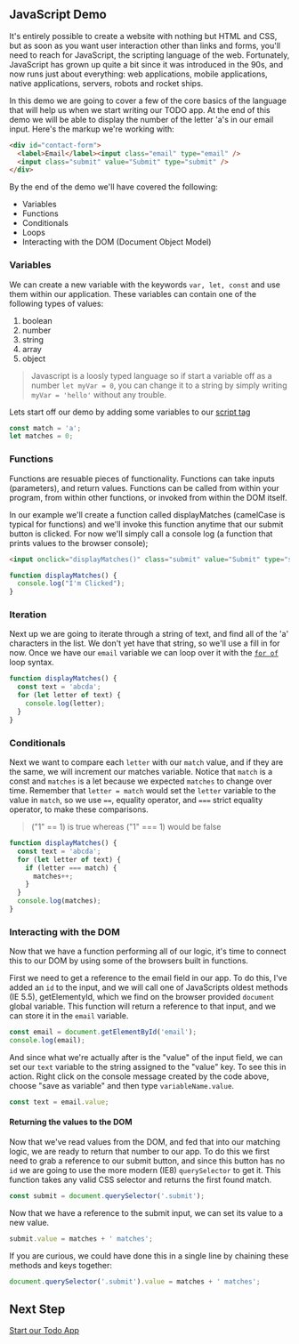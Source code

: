 ## JavaScript Demo

It's entirely possible to create a website with nothing but HTML and CSS, but as soon as you want user interaction other than links and forms, you'll need to reach for JavaScript, the scripting language of the web. Fortunately, JavaScript has grown up quite a bit since it was introduced in the 90s, and now runs just about everything: web applications, mobile applications, native applications, servers, robots and rocket ships.

In this demo we are going to cover a few of the core basics of the language that will help us when we start writing our TODO app. At the end of this demo we will be able to display the number of the letter 'a's in our email input. Here's the markup we're working with:

```html
<div id="contact-form">
  <label>Email</label><input class="email" type="email" />
  <input class="submit" value="Submit" type="submit" />
</div>
```

By the end of the demo we'll have covered the following:

- Variables
- Functions
- Conditionals
- Loops
- Interacting with the DOM (Document Object Model)

### Variables

We can create a new variable with the keywords `var, let, const` and use them within our application. These variables can contain one of the following types of values:

1. boolean
2. number
3. string
4. array
5. object

> Javascript is a loosly typed language so if start a variable off as a number `let myVar = 0`, you can change it to a string by simply writing `myVar = 'hello'` without any trouble.

Lets start off our demo by adding some variables to our [script tag](https://developer.mozilla.org/en-US/docs/Web/HTML/Element/script)

```js
const match = 'a';
let matches = 0;
```

### Functions

Functions are resuable pieces of functionality. Functions can take inputs (parameters), and return values. Functions can be called from within your program, from within other functions, or invoked from within the DOM itself.

In our example we'll create a function called displayMatches (camelCase is typical for functions) and we'll invoke this function anytime that our submit button is clicked. For now we'll simply call a console log (a function that prints values to the browser console);

```html
<input onclick="displayMatches()" class="submit" value="Submit" type="submit" />
```

```js
function displayMatches() {
  console.log("I'm Clicked");
}
```

### Iteration

Next up we are going to iterate through a string of text, and find all of the 'a' characters in the list. We don't yet have that string, so we'll use a fill in for now. Once we have our `email` variable we can loop over it with the [`for of`](https://developer.mozilla.org/en-US/docs/Web/JavaScript/Reference/Statements/for...of) loop syntax.

```js
function displayMatches() {
  const text = 'abcda';
  for (let letter of text) {
    console.log(letter);
  }
}
```

### Conditionals

Next we want to compare each `letter` with our `match` value, and if they are the same, we will increment our matches variable. Notice that `match` is a const and `matches` is a let because we expected `matches` to change over time. Remember that `letter = match` would set the `letter` variable to the value in `match`, so we use `==`, equality operator, and `===` strict equality operator, to make these comparisons.

> ("1" == 1) is true whereas ("1" === 1) would be false

```js
function displayMatches() {
  const text = 'abcda';
  for (let letter of text) {
    if (letter === match) {
      matches++;
    }
  }
  console.log(matches);
}
```

### Interacting with the DOM

Now that we have a function performing all of our logic, it's time to connect this to our DOM by using some of the browsers built in functions.

First we need to get a reference to the email field in our app. To do this, I've added an `id` to the input, and we will call one of JavaScripts oldest methods (IE 5.5), getElementyId, which we find on the browser provided `document` global variable. This function will return a reference to that input, and we can store it in the `email` variable.

```js
const email = document.getElementById('email');
console.log(email);
```

And since what we're actually after is the "value" of the input field, we can set our `text` variable to the string assigned to the "value" key. To see this in action. Right click on the console message created by the code above, choose "save as variable" and then type `variableName.value`.

```js
const text = email.value;
```

#### Returning the values to the DOM

Now that we've read values from the DOM, and fed that into our matching logic, we are ready to return that number to our app. To do this we first need to grab a reference to our submit button, and since this button has no `id` we are going to use the more modern (IE8) `querySelector` to get it. This function takes any valid CSS selector and returns the first found match.

```js
const submit = document.querySelector('.submit');
```

Now that we have a reference to the submit input, we can set its value to a new value.

```js
submit.value = matches + ' matches';
```

If you are curious, we could have done this in a single line by chaining these methods and keys together:

```js
document.querySelector('.submit').value = matches + ' matches';
```

## Next Step

[Start our Todo App](../../step1-02/demo/)
